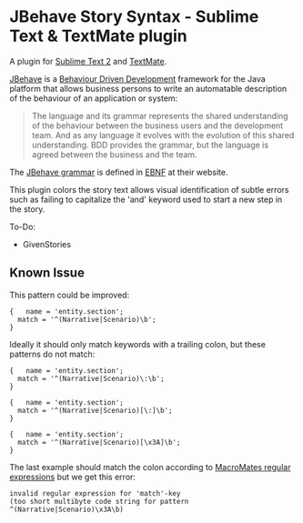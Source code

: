 JBehave Story Syntax - Sublime Text & TextMate plugin
=====================================================

A plugin for [Sublime Text 2][st2] and [TextMate][tm].

[JBehave][jb] is a [Behaviour Driven Development][bdd] framework
for the Java platform that allows business persons to write an
automatable description of the behaviour of an application 
or system:

> The language and its grammar represents the shared understanding of 
> the behaviour between the business users and the development team. And 
> as any language it evolves with the evolution of this shared 
> understanding. BDD provides the grammar, but the language is agreed 
> between the business and the team.


The [JBehave grammar][grmr] is defined in [EBNF][ebnf] at their 
website.

This plugin colors the story text allows visual identification of
subtle errors such as failing to capitalize the 'and' keyword
used to start a new step in the story.

To-Do:

 * GivenStories


Known Issue
-----------

This pattern could be improved:

    {	name = 'entity.section';  
      match = '^(Narrative|Scenario)\b';
    }

Ideally it should only match keywords with a trailing colon, but these patterns do not match:

    {	name = 'entity.section';
      match = '^(Narrative|Scenario)\:\b';
    }

    {	name = 'entity.section';
      match = '^(Narrative|Scenario)[\:]\b';
    }

    {	name = 'entity.section';
      match = '^(Narrative|Scenario)[\x3A]\b';
    }

The last example should match the colon according to [MacroMates regular expressions][re] but we get this error:

    invalid regular expression for 'match'-key 
    (too short multibyte code string for pattern 
    ^(Narrative|Scenario)\x3A\b)




[jb]: http://jbehave.org/reference/stable/
[bdd]: http://behaviour-driven.org/
[re]: http://manual.macromates.com/en/regular_expressions
[grmr]: http://jbehave.org/reference/stable/grammar.html
[st2]: http://www.sublimetext.com/2
[tm]: http://macromates.com
[ebnf]: http://en.wikipedia.org/wiki/Extended_Backus–Naur_Form

